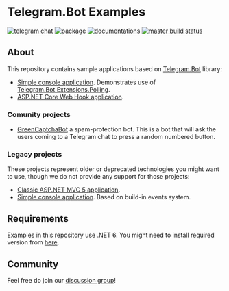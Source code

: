 # Telegram.Bot Examples

[![telegram chat](https://img.shields.io/badge/Support_Chat-Telegram-blue.svg?style=flat-square)](https://t.me/joinchat/B35YY0QbLfd034CFnvCtCA)
[![package](https://img.shields.io/nuget/vpre/Telegram.Bot.svg?label=Telegram.Bot&style=flat-square)](https://www.nuget.org/packages/Telegram.Bot)
[![documentations](https://img.shields.io/badge/Documentations-Book-orange.svg?style=flat-square)](https://telegrambots.github.io/book/)
[![master build status](https://img.shields.io/github/actions/workflow/status/TelegramBots/Telegram.Bot.Examples/build_examples.yml?style=flat-square)](https://github.com/TelegramBots/Telegram.Bot.Examples/actions/workflows/build_examples.yml)

## About

This repository contains sample applications based on [Telegram.Bot](https://github.com/TelegramBots/Telegram.Bot) library:

- [Simple console application](https://github.com/TelegramBots/Telegram.Bot.Examples/tree/master/Telegram.Bot.Examples.Polling). Demonstrates use of [Telegram.Bot.Extensions.Polling](https://github.com/TelegramBots/Telegram.Bot.Extensions.Polling).
- [ASP.NET Core Web Hook application](https://github.com/TelegramBots/Telegram.Bot.Examples/tree/master/Telegram.Bot.Examples.WebHook).

### Comunity projects

- [GreenCaptchaBot](https://github.com/ImoutoChan/GreenCaptchaBot) a spam-protection bot. This is a bot that will ask the users coming to a Telegram chat to press a random numbered button.

### Legacy projects

These projects represent older or deprecated technologies you might want to use, though we do not provide any support for those projects:

- [Classic ASP.NET MVC 5 application](https://github.com/TelegramBots/Telegram.Bot.Examples/tree/legacy-ASPNET).
- [Simple console application](https://github.com/TelegramBots/Telegram.Bot.Examples/tree/legacy-events). Based on build-in events system.

## Requirements

Examples in this repository use .NET 6. You might need to install required version from [here](https://dotnet.microsoft.com/download).

## Community

Feel free do join our [discussion group](https://t.me/tgbots_dotnet)!
